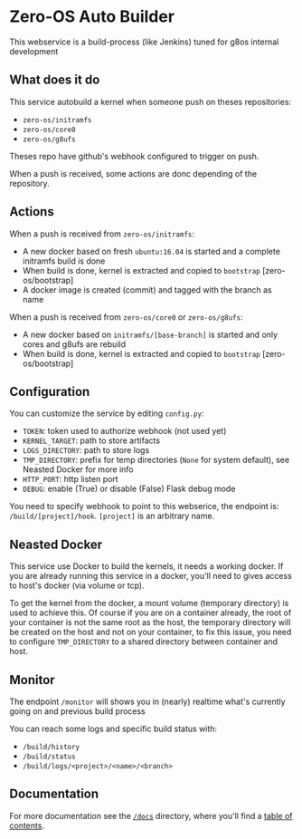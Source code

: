 # Zero-OS Auto Builder
This webservice is a build-process (like Jenkins) tuned for g8os internal development

## What does it do
This service autobuild a kernel when someone push on theses repositories:
- `zero-os/initramfs`
- `zero-os/core0`
- `zero-os/g8ufs`

Theses repo have github's webhook configured to trigger on push.

When a push is received, some actions are donc depending of the repository.

## Actions
When a push is received from `zero-os/initramfs`:
- A new docker based on fresh `ubuntu:16.04` is started and a complete initramfs build is done
- When build is done, kernel is extracted and copied to `bootstrap` [zero-os/bootstrap]
- A docker image is created (commit) and tagged with the branch as name

When a push is received from `zero-os/core0` or `zero-os/g8ufs`:
- A new docker based on `initramfs/[base-branch]` is started and only cores and g8ufs are rebuild
- When build is done, kernel is extracted and copied to `bootstrap` [zero-os/bootstrap]

## Configuration
You can customize the service by editing `config.py`:
- `TOKEN`: token used to authorize webhook (not used yet)
- `KERNEL_TARGET`: path to store artifacts
- `LOGS_DIRECTORY`: path to store logs
- `TMP_DIRECTORY`: prefix for temp directories (`None` for system default), see Neasted Docker for more info
- `HTTP_PORT`: http listen port
- `DEBUG`: enable (True) or disable (False) Flask debug mode

You need to specify webhook to point to this webserice, the endpoint is: `/build/[project]/hook`. `[project]` is an arbitrary name.

## Neasted Docker
This service use Docker to build the kernels, it needs a working docker. If you are already running this
service in a docker, you'll need to gives access to host's docker (via volume or tcp).

To get the kernel from the docker, a mount volume (temporary directory) is used to achieve this. Of course
if you are on a container already, the root of your container is not the same root as the host, the temporary directory
will be created on the host and not on your container, to fix this issue, you need to configure `TMP_DIRECTORY` to a shared
directory between container and host.

## Monitor
The endpoint `/monitor` will shows you in (nearly) realtime what's currently going on and previous build process

You can reach some logs and specific build status with:
- `/build/history`
- `/build/status`
- `/build/logs/<project>/<name>/<branch>`

## Documentation

For more documentation see the [`/docs`](./docs) directory, where you'll find a [table of contents](/docs/SUMMARY.md).
